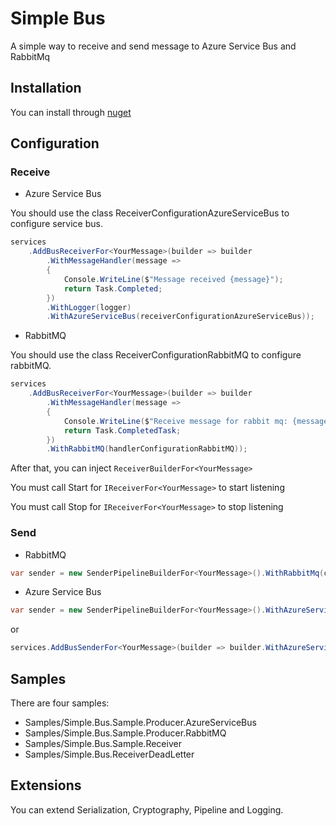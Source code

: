 # Simple Bus

A simple way to receive and send message to Azure Service Bus and RabbitMq

## Installation

You can install through [nuget](https://www.nuget.org/packages/Simple.Bus) 

## Configuration
### Receive

- Azure Service Bus 

You should use the class ReceiverConfigurationAzureServiceBus to configure service bus.
```c#
services
	.AddBusReceiverFor<YourMessage>(builder => builder
		.WithMessageHandler(message => 
		{
			Console.WriteLine($"Message received {message}");
			return Task.Completed;
		})
		.WithLogger(logger)
		.WithAzureServiceBus(receiverConfigurationAzureServiceBus));
```
- RabbitMQ

You should use the class ReceiverConfigurationRabbitMQ to configure rabbitMQ.
```c#
services
	.AddBusReceiverFor<YourMessage>(builder => builder
   		.WithMessageHandler(message =>
   		{
   			Console.WriteLine($"Receive message for rabbit mq: {message.Nome}");
   			return Task.CompletedTask;
   		})
   		.WithRabbitMQ(handlerConfigurationRabbitMQ));
```

After that, you can inject ```ReceiverBuilderFor<YourMessage>```

You must call Start for ```IReceiverFor<YourMessage>``` to start listening

You must call Stop for ```IReceiverFor<YourMessage>``` to stop listening

### Send


- RabbitMQ
			
```c#
var sender = new SenderPipelineBuilderFor<YourMessage>().WithRabbitMq(credentials, exchange).Build();

```

- Azure Service Bus

```c#
var sender = new SenderPipelineBuilderFor<YourMessage>().WithAzureServiceBus(connectionString, topicName).Build();

```

or
 
```c#
services.AddBusSenderFor<YourMessage>(builder => builder.WithAzureServiceBus(connectionString, topicName));

```

## Samples

There are four samples:
- Samples/Simple.Bus.Sample.Producer.AzureServiceBus
- Samples/Simple.Bus.Sample.Producer.RabbitMQ
- Samples/Simple.Bus.Sample.Receiver
- Samples/Simple.Bus.ReceiverDeadLetter

## Extensions

You can extend Serialization, Cryptography, Pipeline and Logging.
